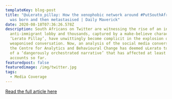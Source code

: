 ```yaml
---
templateKey: blog-post
title: "@uLerato_pillay: How the xenophobic network around #PutSouthAfricaFirst
  was born and then metastasised | Daily Maverick"
date: 2020-08-18T07:36:26.578Z
description: South Africans on Twitter are witnessing the rise of an influential
  anti-immigrant lobby and thousands, captured by a make-believe character,
  ‘Lerato Pillay’, have unwittingly become complicit in the explosion of a
  weaponised conversation. Now, an analysis of the social media conversation by
  the Centre for Analytics and Behavioural Change has deemed uLerato to be part
  of a ‘dangerously orchestrated narrative’ that has affected at least 50,000
  accounts so far.
featuredpost: false
featuredimage: /img/twitter.jpg
tags:
  - Media Coverage
---
```

[Read the full article here](https://www.dailymaverick.co.za/article/2020-08-18-ulerato_pillay-how-the-xenophobic-network-around-putsouthafricafirst-was-born-and-then-metastasised/?utm_medium=email&utm_campaign=First%20Thing%20Tuesday%2018%20August%202020%20MTN&utm_content=First%20Thing%20Tuesday%2018%20August%202020%20MTN+CID_5476c42dae8362d34eb6cdae2cab506f&utm_source=TouchBasePro&utm_term=uLerato_pillay%20How%20the%20xenophobic%20network%20around%20PutSouthAfricaFirst%20was%20born%20and%20then%20metastasised)